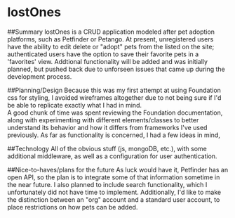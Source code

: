 # lostOnes

##Summary
lostOnes is a CRUD application modeled after pet adoption platforms, such as Petfinder or Petango.  At present, unregistered users have the ability to edit delete or "adopt" pets from the 
listed on the site; authenticated users have the option to save their favorite pets in a 'favorites' view. Addtional functionality will be added and was initially planned, but 
pushed back due to unforseen issues that came up during the development process.

##Planning/Design
Because this was my first attempt at using Foundation css for styling, I avoided wireframes altogether due to not being sure if I'd be able to replicate exactly what I had in mind.  
A good chunk of time was spent reviewing the Foundation documentation, along with experimenting with different elements/classes to better understand its behavior and how it differs from frameworks I've used previously.
As far as functionality is concerned, I had a few ideas in mind,

##Technology
All of the obvious stuff (js, mongoDB, etc.), with some additional middleware, as well as a configuration for user authentication.

##Nice-to-haves/plans for the future
As luck would have it, Petfinder has an open API, so the plan is to integrate some of that information sometime in the near future.
I also planned to include search functionality, which I unfortunately did not have time to implement.
Additionally, I'd like to make the distinction between an "org" account and a standard user account, to place restrictions on how pets can be added.



